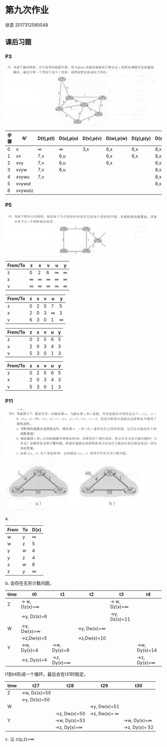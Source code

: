 # 第九次作业

徐意 2017312580048

## 课后习题

### P3

![p3](p3.png)

| 步骤 | N‘      | D(t),p(t) | D(u),p(u) | D(v),p(v) | D(w),p(w) | D(y),p(y) | D(z),p(z) |
| ---- | ------- | --------- | --------- | --------- | --------- | --------- | --------- |
| 0    | x       | ∞         | ∞         | 3,x       | 6,x       | 6,x       | 8,x       |
| 1    | xv      | 7,v       | 6,u       |           | 6,x       | 6,x       | 8,x       |
| 2    | xvy     | 7,v       | 6,u       |           | 6,x       |           | 8,x       |
| 3    | xvyw    | 7,v       | 6,u       |           |           |           | 8,x       |
| 4    | xvywu   | 7,v       |           |           |           |           | 8,x       |
| 5    | xvywut  |           |           |           |           |           | 8,x       |
| 6    | xvywutz |           |           |           |           |           |           |

### P5

![p5](p5.png)

| From/To | z    | x    | v    | u    | y    |
| ------- | ---- | ---- | ---- | ---- | ---- |
| z       | 0    | 2    | 6    | ∞    | ∞    |
| x       | ∞    | ∞    | ∞    | ∞    | ∞    |
| v       | ∞    | ∞    | ∞    | ∞    | ∞    |

| From/To | z    | x    | v    | u    | y    |
| ------- | ---- | ---- | ---- | ---- | ---- |
| z       | 0    | 2    | 5    | 7    | 5    |
| x       | 2    | 0    | 3    | ∞    | 3    |
| v       | 6    | 3    | 0    | 1    | ∞    |

| From/To | z    | x    | v    | u    | y    |
| ------- | ---- | ---- | ---- | ---- | ---- |
| z       | 0    | 2    | 5    | 6    | 5    |
| x       | 2    | 0    | 3    | 4    | 3    |
| v       | 5    | 3    | 0    | 1    | 3    |

| From/To | z    | x    | v    | u    | y    |
| ------- | ---- | ---- | ---- | ---- | ---- |
| z       | 0    | 2    | 5    | 6    | 5    |
| x       | 2    | 0    | 3    | 4    | 3    |
| v       | 5    | 3    | 0    | 1    | 3    |

### P11

![p11](p11.png)

![57](57.png)

a. 

| From | To   | D(x) |
| ---- | ---- | ---- |
| w    | y    | ∞    |
| w    | z    | 5    |
| y    | w    | 4    |
| y    | z    | 4    |
| z    | w    | 6    |
| z    | y    | ∞    |

b. 会存在无穷计数问题。

| time | t0           | t1          | t2          | t3           | t4           |
| ---- | ------------ | ----------- | ----------- | ------------ | ------------ |
| Z    | → w, Dz(x)=∞ |             |             | → w, Dz(x)=∞ |              |
|      | →y, Dz(x)=6  |             |             | →y, Dz(x)=11 |              |
| W    | →y, Dw(x)=∞  |             | →y, Dw(x)=∞ |              |              |
|      | →z,Dw(x)=5   |             | →z,Dw(x)=10 |              |              |
| Y    | →w, Dy(x)=4  | →w, Dy(x)=9 |             |              | →w, Dy(x)=14 |
|      | →z, Dy(x)=4  | →z, Dy(x)=∞ |             |              | →z, Dy(x)=∞  |

t1到t4形成一个循环。最后会在t31时稳定。

| time | t27          | t28          | t29          | t30           |
| ---- | ------------ | ------------ | ------------ | ------------- |
| Z    | →w, Dz(x)=50 |              |              |               |
|      | →y, Dz(x)=50 |              |              |               |
| W    |              |              | →y, Dw(x)=51 |               |
|      |              | →z, Dw(x)=50 | →z, Dw(x)= ∞ |               |
| Y    |              | →w, Dy(x)=53 |              | →w, Dy(x)=∞   |
|      |              | →z, Dy(x)=∞  |              | →z, Dy(x)= 52 |


c. 让 c(y,z)=∞
